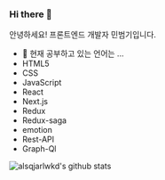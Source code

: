 ### Hi there 👋
안녕하세요! 프론트엔드 개발자 민범기입니다.

- 🌱 현재 공부하고 있는 언어는 ...
- HTML5
- CSS
- JavaScript
- React
- Next.js
- Redux
- Redux-saga
- emotion
- Rest-API
- Graph-Ql

            
![alsqjarlwkd's github stats](https://github-readme-stats.vercel.app/api?username=alsqjarlwkd&show_icons=true)

<!--
**alsqjarlwkd/alsqjarlwkd** is a ✨ _special_ ✨ repository because its `README.md` (this file) appears on your GitHub profile.

Here are some ideas to get you started:

- 🔭 I’m currently working on ...
- 🌱 I’m currently learning ...
- 👯 I’m looking to collaborate on ...
- 🤔 I’m looking for help with ...
- 📫 How to reach me: ...
- 😄 Pronouns: ...
- ⚡ Fun fact: ...
-->

